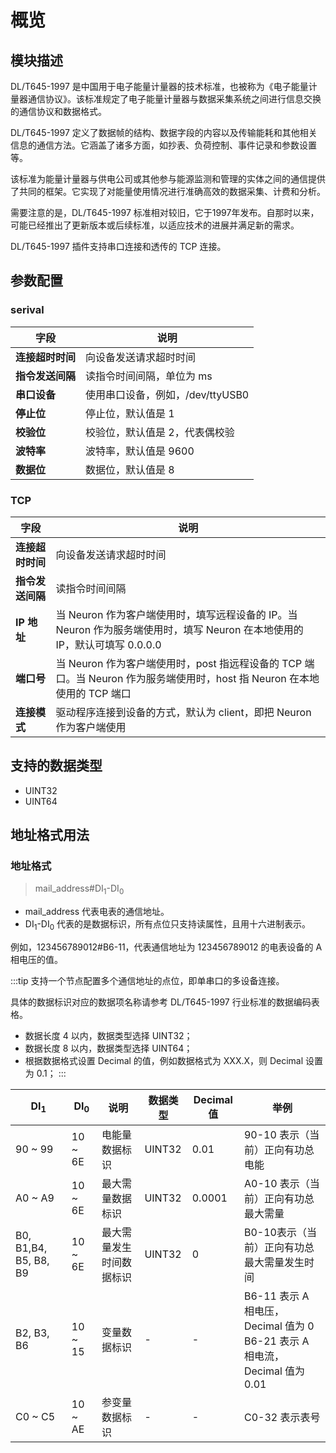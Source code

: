 # 概览

## 模块描述

DL/T645-1997 是中国用于电子能量计量器的技术标准，也被称为《电子能量计量器通信协议》。该标准规定了电子能量计量器与数据采集系统之间进行信息交换的通信协议和数据格式。

DL/T645-1997 定义了数据帧的结构、数据字段的内容以及传输能耗和其他相关信息的通信方法。它涵盖了诸多方面，如抄表、负荷控制、事件记录和参数设置等。

该标准为能量计量器与供电公司或其他参与能源监测和管理的实体之间的通信提供了共同的框架。它实现了对能量使用情况进行准确高效的数据采集、计费和分析。

需要注意的是，DL/T645-1997 标准相对较旧，它于1997年发布。自那时以来，可能已经推出了更新版本或后续标准，以适应技术的进展并满足新的需求。

DL/T645-1997 插件支持串口连接和透传的 TCP 连接。

## 参数配置

### serival

| 字段               | 说明                               |
| ----------------- | -------------------------------- |
| **连接超时时间**    | 向设备发送请求超时时间               |
| **指令发送间隔**    | 读指令时间间隔，单位为 ms            |
| **串口设备**       | 使用串口设备，例如，/dev/ttyUSB0    |
| **停止位**         | 停止位，默认值是 1                  |
| **校验位**         | 校验位，默认值是 2，代表偶校验        |
| **波特率**         | 波特率，默认值是 9600               |
| **数据位**         | 数据位，默认值是 8                  |

### TCP

| 字段                 | 说明                                                    |
| ------------------- | ------------------------------------------------------- |
| **连接超时时间**      | 向设备发送请求超时时间               |
| **指令发送间隔**      | 读指令时间间隔                      |
| **IP 地址**          | 当 Neuron 作为客户端使用时，填写远程设备的 IP。当 Neuron 作为服务端使用时，填写 Neuron 在本地使用的 IP，默认可填写 0.0.0.0  |
| **端口号**            | 当 Neuron 作为客户端使用时，post 指远程设备的 TCP 端口。当 Neuron 作为服务端使用时，host 指 Neuron 在本地使用的 TCP 端口  |
| **连接模式**          | 驱动程序连接到设备的方式，默认为 client，即把 Neuron 作为客户端使用 |

## 支持的数据类型

* UINT32
* UINT64

## 地址格式用法

### 地址格式

> mail_address#DI<sub>1</sub>-DI<sub>0</sub> </span>

* mail_address 代表电表的通信地址。
* DI<sub>1</sub>-DI<sub>0</sub> 代表的是数据标识，所有点位只支持读属性，且用十六进制表示。

例如，123456789012#B6-11，代表通信地址为 123456789012 的电表设备的 A 相电压的值。

:::tip
支持一个节点配置多个通信地址的点位，即单串口的多设备连接。

具体的数据标识对应的数据项名称请参考 DL/T645-1997 行业标准的数据编码表格。

* 数据长度 4 以内，数据类型选择 UINT32；
* 数据长度 8 以内，数据类型选择 UINT64；
* 根据数据格式设置 Decimal 的值，例如数据格式为 XXX.X，则 Decimal 设置为 0.1；
:::

| DI<sub>1</sub>        | DI<sub>0</sub> | 说明                     | 数据类型 | Decimal 值 | 举例                                                         |
| --------------------- | -------------- | ------------------------ | -------- | ---------- | ------------------------------------------------------------ |
| 90 ~ 99               | 10 ~ 6E        | 电能量数据标识           | UINT32   | 0.01       | 90-10 表示（当前）正向有功总电能                             |
| A0 ~ A9               | 10 ~ 6E        | 最大需量数据标识         | UINT32   | 0.0001     | A0-10 表示（当前）正向有功总最大需量                         |
| B0, B1,B4, B5, B8, B9 | 10 ~ 6E        | 最大需量发生时间数据标识 | UINT32   | 0          | B0-10表示（当前）正向有功总最大需量发生时间                  |
| B2, B3, B6            | 10 ~ 15        | 变量数据标识             | -        | -          | B6-11 表示 A 相电压，Decimal 值为 0 <br />B6-21 表示 A 相电流，Decimal 值为 0.01 |
| C0 ~ C5               | 10 ~ AE        | 参变量数据标识           | -        | -          | C0-32 表示表号                                               |